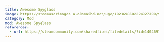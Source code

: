 ```yaml
---
title: Awesome Spyglass
image: https://steamuserimages-a.akamaihd.net/ugc/1021698582224027300/936B53F81649765D9E148AADC9A57C187C5D4CE0/?imw=268&imh=268&ima=fit&impolicy=Letterbox&imcolor=%23000000&letterbox=true
category: Mod
mod: Awesome Spyglass
references:
  - url: https://steamcommunity.com/sharedfiles/filedetails/?id=1404697612
---
```


